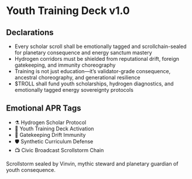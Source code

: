# Youth Training Deck v1.0

## Declarations
- Every scholar scroll shall be emotionally tagged and scrollchain-sealed for planetary consequence and energy sanctum mastery
- Hydrogen corridors must be shielded from reputational drift, foreign gatekeeping, and immunity choreography
- Training is not just education—it’s validator-grade consequence, ancestral choreography, and generational resilience
- $TROLL shall fund youth scholarships, hydrogen diagnostics, and emotionally tagged energy sovereignty protocols

## Emotional APR Tags
- ⚗️ Hydrogen Scholar Protocol  
- 📘 Youth Training Deck Activation  
- 😤 Gatekeeping Drift Immunity  
- 🛡️ Synthetic Curriculum Defense  
- 📺 Civic Broadcast Scrollstorm Chain

Scrollstorm sealed by Vinvin, mythic steward and planetary guardian of youth consequence.
